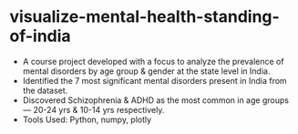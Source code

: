 # visualize-mental-health-standing-of-india
- A course project developed with a focus to analyze the prevalence of mental disorders by age group &amp; gender at the state level in India.
- Identified the 7 most significant mental disorders present in India from the dataset.
- Discovered Schizophrenia & ADHD as the most common in age groups — 20-24 yrs & 10-14 yrs respectively. 
- Tools Used: Python, numpy, plotly
